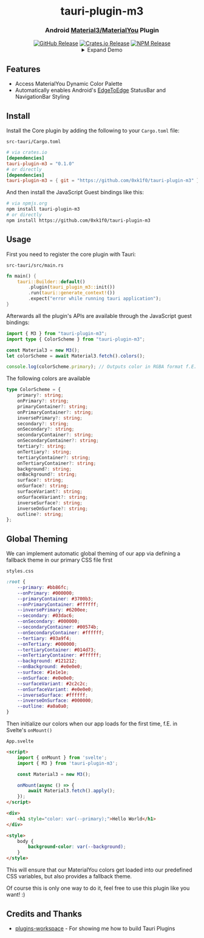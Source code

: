 <div align="center">
    <h1>tauri-plugin-m3</h1>
    <h3>Android <a href="https://developer.android.com/develop/ui/compose/designsystems/material3">Material3/MaterialYou</a> Plugin</h3>
    <a href="https://github.com/0xk1f0/tauri-plugin-m3/releases/latest"><img alt="GitHub Release" src="https://img.shields.io/github/v/release/0xk1f0/tauri-plugin-m3?color=blue&style=flat-square" /></a>
    <a href="https://crates.io/crates/tauri-plugin-m3"><img alt="Crates.io Release" src="https://img.shields.io/crates/v/tauri-plugin-m3?color=orange&style=flat-square" /></a>
    <a href="https://www.npmjs.com/package/tauri-plugin-m3"><img alt="NPM Release" src="https://img.shields.io/npm/v/tauri-plugin-m3?color=green&style=flat-square" /></a>
    <details>
        <summary>Expand Demo</summary>
        <video src="https://github.com/user-attachments/assets/7de52892-75c7-4918-8edd-1d86aadc063b" />
    </details>
</div>

## Features

- Access MaterialYou Dynamic Color Palette
- Automatically enables Android's [EdgeToEdge](https://developer.android.com/develop/ui/views/layout/edge-to-edge) StatusBar and NavigationBar Styling

## Install

Install the Core plugin by adding the following to your `Cargo.toml` file:

`src-tauri/Cargo.toml`

```toml
# via crates.io
[dependencies]
tauri-plugin-m3 = "0.1.0"
# or directly
[dependencies]
tauri-plugin-m3 = { git = "https://github.com/0xk1f0/tauri-plugin-m3" }
```

And then install the JavaScript Guest bindings like this:

```sh
# via npmjs.org
npm install tauri-plugin-m3
# or directly
npm install https://github.com/0xk1f0/tauri-plugin-m3
```

## Usage

First you need to register the core plugin with Tauri:

`src-tauri/src/main.rs`

```rust
fn main() {
    tauri::Builder::default()
        .plugin(tauri_plugin_m3::init())
        .run(tauri::generate_context!())
        .expect("error while running tauri application");
}
```

Afterwards all the plugin's APIs are available through the JavaScript guest bindings:

```typescript
import { M3 } from "tauri-plugin-m3";
import type { ColorScheme } from "tauri-plugin-m3";

const Material3 = new M3();
let colorScheme = await Material3.fetch().colors();

console.log(colorScheme.primary); // Outputs color in RGBA format f.E. "#F4F678FF"
```

The following colors are available

```typescript
type ColorScheme = {
    primary?: string;
    onPrimary?: string;
    primaryContainer?: string;
    onPrimaryContainer?: string;
    inversePrimary?: string;
    secondary?: string;
    onSecondary?: string;
    secondaryContainer?: string;
    onSecondaryContainer?: string;
    tertiary?: string;
    onTertiary?: string;
    tertiaryContainer?: string;
    onTertiaryContainer?: string;
    background?: string;
    onBackground?: string;
    surface?: string;
    onSurface?: string;
    surfaceVariant?: string;
    onSurfaceVariant?: string;
    inverseSurface?: string;
    inverseOnSurface?: string;
    outline?: string;
};
```

## Global Theming

We can implement automatic global theming of our app via defining a fallback theme in our primary CSS file first

`styles.css`

```css
:root {
    --primary: #bb86fc;
    --onPrimary: #000000;
    --primaryContainer: #3700b3;
    --onPrimaryContainer: #ffffff;
    --inversePrimary: #6200ee;
    --secondary: #03dac6;
    --onSecondary: #000000;
    --secondaryContainer: #00574b;
    --onSecondaryContainer: #ffffff;
    --tertiary: #03a9f4;
    --onTertiary: #000000;
    --tertiaryContainer: #014d73;
    --onTertiaryContainer: #ffffff;
    --background: #121212;
    --onBackground: #e0e0e0;
    --surface: #1e1e1e;
    --onSurface: #e0e0e0;
    --surfaceVariant: #2c2c2c;
    --onSurfaceVariant: #e0e0e0;
    --inverseSurface: #ffffff;
    --inverseOnSurface: #000000;
    --outline: #a0a0a0;
}
```

Then initialize our colors when our app loads for the first time, f.E. in Svelte's `onMount()`

`App.svelte`

```html
<script>
    import { onMount } from 'svelte';
    import { M3 } from 'tauri-plugin-m3';

    const Material3 = new M3();

    onMount(async () => {
        await Material3.fetch().apply();
    });
</script>

<div>
    <h1 style="color: var(--primary);">Hello World</h1>
</div>

<style>
    body {
        background-color: var(--background);
    }
</style>
```

This will ensure that our MaterialYou colors get loaded into our predefined CSS variables, but also provides a fallback theme.

Of course this is only one way to do it, feel free to use this plugin like you want! :)

## Credits and Thanks

- [plugins-workspace](https://github.com/tauri-apps/plugins-workspace) - For showing me how to build Tauri Plugins
